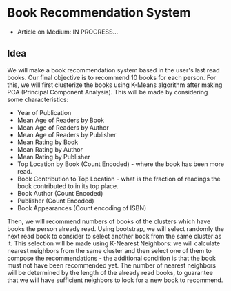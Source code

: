 # Book Recommendation System

- Article on Medium: IN PROGRESS...

## Idea

We will make a book recommendation system based in the user's last read books. Our final objective is to recommend 10 books for each person. For this, we will first clusterize the books using K-Means algorithm after making PCA (Principal Component Analysis). This will be made by considering some characteristics:

- Year of Publication
- Mean Age of Readers by Book
- Mean Age of Readers by Author
- Mean Age of Readers by Publisher
- Mean Rating by Book
- Mean Rating by Author
- Mean Rating by Publisher
- Top Location by Book (Count Encoded) - where the book has been more read.
- Book Contribution to Top Location - what is the fraction of readings the book contributed to in its top place.
- Book Author (Count Encoded)
- Publisher (Count Encoded)
- Book Appearances (Count encoding of ISBN)

Then, we will recommend numbers of books of the clusters which have books the person already read. Using bootstrap, we will select randomly the next read book to consider to select another book from the same cluster as it. This selection will be made using K-Nearest Neighbors: we will calculate nearest neighbors from the same cluster and then select one of them to compose the recommendations - the additional condition is that the book must not have been recommended yet. The number of nearest neighbors will be determined by the length of the already read books, to guarantee that we will have sufficient neighbors to look for a new book to recommend.

